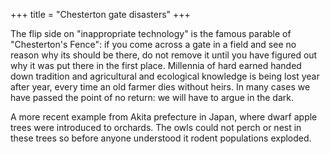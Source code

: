 +++
title = "Chesterton gate disasters"
+++

The flip side on "inappropriate technology" is the famous parable of "Chesterton's Fence": if you come across a gate in a field and see no reason why its should be there, do not remove it until you have figured out why it was put there in the first place. Millennia of hard earned handed down tradition and agricultural and ecological knowledge is being lost year after year, every time an old farmer dies without heirs. In many cases we have passed the point of no return: we will have to argue in the dark.

A more recent example from Akita prefecture in Japan, where dwarf apple trees were introduced to orchards. The owls could not perch or nest in these trees so before anyone understood it rodent populations exploded.


